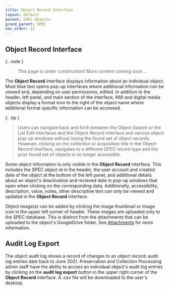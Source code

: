 ```yaml
---
title: Object Record Interface
layout: default
parent: SPEC Objects
grand_parent: SPEC
nav_order: 23
---
```


## Object Record Interface

{: .note }
> This page is under construction! 
> More content coming soon ...

The **Object Record** interface displays information about an individual object. Most blue text opens pop-up interfaces where additional information can be viewed and, depending on user permissions, edited. In addition to the header, left panel, and main section of the interface, AMI and digital media objects display a format icon to the right of the object name where additional format specific information can be accessed. 

{: .tip }
> Users can navigate back and forth between the Object Search or the List Edit interfaces and the Object Record interface and various object pop-up windows without losing the found set of object records. However, clicking on the collection or acquisition title in the Object Record interface, navigates to a different SPEC record type and the prior found set of objects is no longer accessible. 

Some object information is only visible in the **Object Record** interface. This includes the SPEC object id in the header, the user account and created date of the object at the bottom of the left panel, and additional details about an object's deactivation and recieved date in pop-up windows that open when clicking on the corresponding data. Additionally, accessibility, description, value, notes, other descriptive text can only be viewed and updated in the **Object Record** interface. 

Object image(s) can be added by clicking the image thumbnail or image icon in the upper left corner of header. These images are uploaded only to the SPEC database. This is distinct from the attachments that can be uploaded to the object's GoogleDrive folder. See [Attachments](https://nypl.github.io/pres-docs/spec/specObjectsAttachments.html) for more information.


## Audit Log Export
The object audit log shows a record of changes to an object record; audit log entries date back to June 2021. Preservation and Collection Processing admin staff have the ability to access an individual object's audit log entries by clicking on the **audit log export** button in the upper right corner of the **Object Record** interface. A .csv file will be downloaded to the user's desktop. 